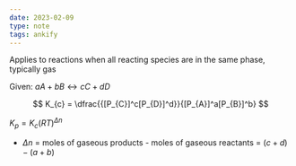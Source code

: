 ```yaml
---
date: 2023-02-09
type: note
tags: ankify
---
```


Applies to reactions when all reacting species are in the same phase, typically gas

Given: $aA + bB \leftrightarrow cC + dD$

$$
K_{c} = \dfrac{{[P_{C}]^c[P_{D}]^d}}{[P_{A}]^a[P_{B}]^b}
$$

$K_{p} = K_{c}(RT)^{\Delta n}$
- $\Delta n$ = moles of gaseous products - moles of gaseous reactants = $(c+d) - (a+b)$
